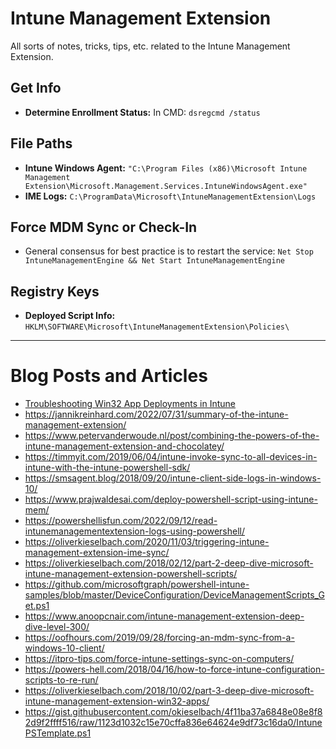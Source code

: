 # Intune Management Extension

All sorts of notes, tricks, tips, etc. related to the Intune Management Extension.

## Get Info

- **Determine Enrollment Status:** In CMD: `dsregcmd /status`

## File Paths

- **Intune Windows Agent:** `"C:\Program Files (x86)\Microsoft Intune Management Extension\Microsoft.Management.Services.IntuneWindowsAgent.exe"`
- **IME Logs:** `C:\ProgramData\Microsoft\IntuneManagementExtension\Logs`

## Force MDM Sync or Check-In

- General consensus for best practice is to restart the service: `Net Stop IntuneManagementEngine && Net Start IntuneManagementEngine`

## Registry Keys

- **Deployed Script Info:** `HKLM\SOFTWARE\Microsoft\IntuneManagementExtension\Policies\`

---

# Blog Posts and Articles

- [Troubleshooting Win32 App Deployments in Intune](https://ccmexec.com/2019/08/troubleshooting-intune-win32app-deployments/)
- https://jannikreinhard.com/2022/07/31/summary-of-the-intune-management-extension/
- https://www.petervanderwoude.nl/post/combining-the-powers-of-the-intune-management-extension-and-chocolatey/
- https://timmyit.com/2019/06/04/intune-invoke-sync-to-all-devices-in-intune-with-the-intune-powershell-sdk/
- https://smsagent.blog/2018/09/20/intune-client-side-logs-in-windows-10/
- https://www.prajwaldesai.com/deploy-powershell-script-using-intune-mem/
- https://powershellisfun.com/2022/09/12/read-intunemanagementextension-logs-using-powershell/
- https://oliverkieselbach.com/2020/11/03/triggering-intune-management-extension-ime-sync/
- https://oliverkieselbach.com/2018/02/12/part-2-deep-dive-microsoft-intune-management-extension-powershell-scripts/
- https://github.com/microsoftgraph/powershell-intune-samples/blob/master/DeviceConfiguration/DeviceManagementScripts_Get.ps1
- https://www.anoopcnair.com/intune-management-extension-deep-dive-level-300/
- https://oofhours.com/2019/09/28/forcing-an-mdm-sync-from-a-windows-10-client/
- https://itpro-tips.com/force-intune-settings-sync-on-computers/
- https://powers-hell.com/2018/04/16/how-to-force-intune-configuration-scripts-to-re-run/
- https://oliverkieselbach.com/2018/10/02/part-3-deep-dive-microsoft-intune-management-extension-win32-apps/
- https://gist.githubusercontent.com/okieselbach/4f11ba37a6848e08e8f82d9f2ffff516/raw/1123d1032c15e70cffa836e64624e9df73c16da0/IntunePSTemplate.ps1
